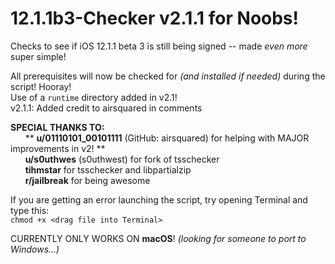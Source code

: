 # 12.1.1b3-Checker v2.1.1 for Noobs!
Checks to see if iOS 12.1.1 beta 3 is still being signed -- made <em>even more</em> super simple! <br />

All prerequisites will now be checked for <em>(and installed if needed)</em> during the script! Hooray! <br />
Use of a `runtime` directory added in v2.1! <br />
v2.1.1: Added credit to airsquared in comments <br />

<strong>SPECIAL THANKS TO:</strong> <br />
  &nbsp;&nbsp;&nbsp;&nbsp;&nbsp;&nbsp;\*\* <strong>u/01110101_00101111</strong> (GitHub: airsquared) for helping with MAJOR improvements in v2! \*\* <br />
  &nbsp;&nbsp;&nbsp;&nbsp;&nbsp;&nbsp;<strong>u/s0uthwes</strong> (s0uthwest) for fork of tsschecker <br />
  &nbsp;&nbsp;&nbsp;&nbsp;&nbsp;&nbsp;<strong>tihmstar</strong> for tsschecker and libpartialzip <br />
  &nbsp;&nbsp;&nbsp;&nbsp;&nbsp;&nbsp;<strong>r/jailbreak</strong> for being awesome <br />


If you are getting an error launching the script, try opening Terminal and type this: <br />
`chmod +x <drag file into Terminal>`

CURRENTLY ONLY WORKS ON <strong>macOS</strong>! <em>(looking for someone to port to Windows...)</em>
